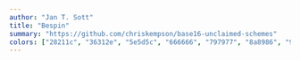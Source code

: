 ```yaml
---
author: "Jan T. Sott"
title: "Bespin"
summary: "https://github.com/chriskempson/base16-unclaimed-schemes"
colors: ["28211c", "36312e", "5e5d5c", "666666", "797977", "8a8986", "9d9b97", "baae9e", "cf6a4c", "cf7d34", "f9ee98", "54be0d", "afc4db", "5ea6ea", "9b859d", "937121"]
---
```

